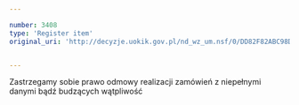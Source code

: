 ```yaml
---

number: 3408
type: 'Register item'
original_uri: 'http://decyzje.uokik.gov.pl/nd_wz_um.nsf/0/DD82F82ABC98D63AC1257A4B00439A90?OpenDocument'


---
```


Zastrzegamy sobie prawo odmowy realizacji zamówień z niepełnymi danymi bądź budzących wątpliwość

